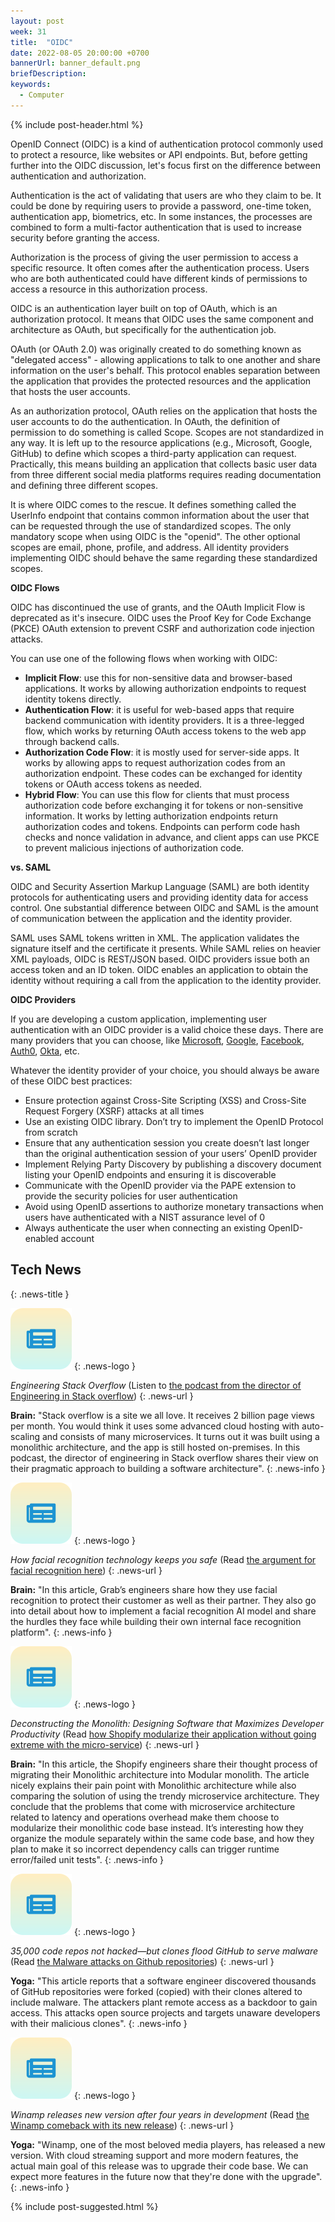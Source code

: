 ```yaml
---
layout: post
week: 31
title:  "OIDC"
date: 2022-08-05 20:00:00 +0700
bannerUrl: banner_default.png
briefDescription: 
keywords:
  - Computer
---
```


{% include post-header.html %}

OpenID Connect (OIDC) is a kind of authentication protocol commonly used to protect a resource, like websites or API endpoints. But, before getting further into the OIDC discussion, let's focus first on the difference between authentication and authorization.

Authentication is the act of validating that users are who they claim to be. It could be done by requiring users to provide a password, one-time token, authentication app, biometrics, etc. In some instances, the processes are combined to form a multi-factor authentication that is used to increase security before granting the access.

Authorization is the process of giving the user permission to access a specific resource. It often comes after the authentication process. Users who are both authenticated could have different kinds of permissions to access a resource in this authorization process.

OIDC is an authentication layer built on top of OAuth, which is an authorization protocol. It means that OIDC uses the same component and architecture as OAuth, but specifically for the authentication job.

OAuth (or OAuth 2.0) was originally created to do something known as "delegated access" - allowing applications to talk to one another and share information on the user's behalf. This protocol enables separation between the application that provides the protected resources and the application that hosts the user accounts.

As an authorization protocol, OAuth relies on the application that hosts the user accounts to do the authentication. In OAuth, the definition of permission to do something is called Scope. Scopes are not standardized in any way. It is left up to the resource applications (e.g., Microsoft, Google, GitHub) to define which scopes a third-party application can request. Practically, this means building an application that collects basic user data from three different social media platforms requires reading documentation and defining three different scopes.

It is where OIDC comes to the rescue. It defines something called the UserInfo endpoint that contains common information about the user that can be requested through the use of standardized scopes. The only mandatory scope when using OIDC is the "openid". The other optional scopes are email, phone, profile, and address. All identity providers implementing OIDC should behave the same regarding these standardized scopes.

__OIDC Flows__

OIDC has discontinued the use of grants, and the OAuth Implicit Flow is deprecated as it's insecure. OIDC uses the Proof Key for Code Exchange (PKCE) OAuth extension to prevent CSRF and authorization code injection attacks.

You can use one of the following flows when working with OIDC:

- **Implicit Flow**: use this for non-sensitive data and browser-based applications. It works by allowing authorization endpoints to request identity tokens directly.
- **Authentication Flow**: it is useful for web-based apps that require backend communication with identity providers. It is a three-legged flow, which works by returning OAuth access tokens to the web app through backend calls.
- **Authorization Code Flow**: it is mostly used for server-side apps. It works by allowing apps to request authorization codes from an authorization endpoint. These codes can be exchanged for identity tokens or OAuth access tokens as needed.
- **Hybrid Flow**: You can use this flow for clients that must process authorization code before exchanging it for tokens or non-sensitive information. It works by letting authorization endpoints return authorization codes and tokens. Endpoints can perform code hash checks and nonce validation in advance, and client apps can use PKCE to prevent malicious injections of authorization code. 

__vs. SAML__

OIDC and Security Assertion Markup Language (SAML) are both identity protocols for authenticating users and providing identity data for access control. One substantial difference between OIDC and SAML is the amount of communication between the application and the identity provider.
 
SAML uses SAML tokens written in XML. The application validates the signature itself and the certificate it presents. While SAML relies on heavier XML payloads, OIDC is REST/JSON based. OIDC providers issue both an access token and an ID token. OIDC enables an application to obtain the identity without requiring a call from the application to the identity provider.

__OIDC Providers__

If you are developing a custom application, implementing user authentication with an OIDC provider is a valid choice these days. There are many providers that you can choose, like [Microsoft](https://docs.microsoft.com/en-us/azure/active-directory/develop/v2-protocols-oidc), [Google](https://developers.google.com/identity/protocols/oauth2/openid-connect), [Facebook](https://developers.facebook.com/docs/facebook-login/guides/access-tokens/get-oidc), [Auth0](https://auth0.com/docs/authenticate/protocols/openid-connect-protocol), [Okta](https://developer.okta.com/docs/reference/api/oidc/), etc.

Whatever the identity provider of your choice, you should always be aware of these OIDC best practices:

- Ensure protection against Cross-Site Scripting (XSS) and Cross-Site Request Forgery (XSRF) attacks at all times
- Use an existing OIDC library. Don’t try to implement the OpenID Protocol from scratch
- Ensure that any authentication session you create doesn’t last longer than the original authentication session of your users’ OpenID provider
- Implement Relying Party Discovery by publishing a discovery document listing your OpenID endpoints and ensuring it is discoverable
- Communicate with the OpenID provider via the PAPE extension to provide the security policies for user authentication
- Avoid using OpenID assertions to authorize monetary transactions when users have authenticated with a NIST assurance level of 0
- Always authenticate the user when connecting an existing OpenID-enabled account

## Tech News
{: .news-title }

![memo](/assets/images/tech-news.svg)
{: .news-logo }

*Engineering Stack Overflow* (Listen to [the podcast from the director of Engineering in Stack overflow](https://hanselminutes.com/847/engineering-stack-overflow-with-roberta-arcoverde))
{: .news-url }

__Brain:__ "Stack overflow is a site we all love. It receives 2 billion page views per month. You would think it uses some advanced cloud hosting with auto-scaling and consists of many microservices. It turns out it was built using a monolithic architecture, and the app is still hosted on-premises. In this podcast, the director of engineering in Stack overflow shares their view on their pragmatic approach to building a software architecture".
{: .news-info }

![memo](/assets/images/tech-news.svg)
{: .news-logo }

*How facial recognition technology keeps you safe* (Read [the argument for facial recognition here](https://engineering.grab.com/facial-recognition))
{: .news-url }

__Brain:__ "In this article, Grab’s engineers share how they use facial recognition to protect their customer as well as their partner. They also go into detail about how to implement a facial recognition AI model and share the hurdles they face while building their own internal face recognition platform".
{: .news-info }

![memo](/assets/images/tech-news.svg)
{: .news-logo }

*Deconstructing the Monolith: Designing Software that Maximizes Developer Productivity* (Read [how Shopify modularize their application without going extreme with the micro-service](https://shopify.engineering/deconstructing-monolith-designing-software-maximizes-developer-productivity))
{: .news-url }

__Brain:__ "In this article, the Shopify engineers share their thought process of migrating their Monolithic architecture into Modular monolith. The article nicely explains their pain point with Monolithic architecture while also comparing the solution of using the trendy microservice architecture. They conclude that the problems that come with microservice architecture related to latency and operations overhead make them choose to modularize their monolithic code base instead. It’s interesting how they organize the module separately within the same code base, and how they plan to make it so incorrect dependency calls can trigger runtime error/failed unit tests".
{: .news-info }

![memo](/assets/images/tech-news.svg)
{: .news-logo }

*35,000 code repos not hacked—but clones flood GitHub to serve malware* (Read [the Malware attacks on Github repositories](https://www.bleepingcomputer.com/news/security/35-000-code-repos-not-hacked-but-clones-flood-github-to-serve-malware/))
{: .news-url }

__Yoga:__ "This article reports that a software engineer discovered thousands of GitHub repositories were forked (copied) with their clones altered to include malware. The attackers plant remote access as a backdoor to gain access. This attacks open source projects and targets unaware developers with their malicious clones".
{: .news-info }

![memo](/assets/images/tech-news.svg)
{: .news-logo }

*Winamp releases new version after four years in development* (Read [the Winamp comeback with its new release](https://www.bleepingcomputer.com/news/software/winamp-releases-new-version-after-four-years-in-development/))
{: .news-url }

__Yoga:__ "Winamp, one of the most beloved media players, has released a new version. With cloud streaming support and more modern features, the actual main goal of this release was to upgrade their code base. We can expect more features in the future now that they're done with the upgrade".
{: .news-info }

{% include post-suggested.html %}